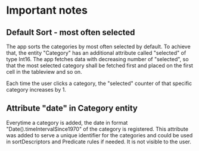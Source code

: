 #  Important notes

## Default Sort - most often selected
The app sorts the categories by most often selected by default. To achieve that, the entity "Category" has an additional attribute called "selected" of type Int16. The app fetches data with decreasing number of "selected", so that the most selected category shall be fetched first and placed on the first cell in the tableview and so on. 

Each time the user clicks a category, the "selected" counter of that specific category increases by 1.


## Attribute "date" in Category entity
Everytime a category is added, the date in format "Date().timeIntervalSince1970" of the category is registered. This attribute was added to serve a unique identifier for the categories and could be used in sortDescriptors and Predicate rules if needed. It is not visible to the user.

